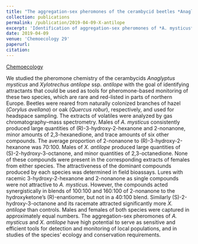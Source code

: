 ```yaml
---
title: "The aggregation-sex pheromones of the cerambycid beetles *Anaglyptus mysticus* and *Xylotrechus antilope* ssp. *antilope*: new model species for insect conservation through pheromone-based monitoring."
collection: publications
permalink: /publication/2019-04-09-X-antilope
excerpt: 'Identification of aggregation-sex pheromones of *A. mysticus* and *X. antilope*.'
date: 2019-04-09
venue: 'Chemoecology 29'
paperurl: 
citation: 
---
```


[Chemoecology](https://link.springer.com/article/10.1007/s00049-019-00281-5)

We studied the pheromone chemistry of the cerambycids *Anaglyptus mysticus* and *Xylotrechus antilope* ssp. *antilope* with the goal of identifying attractants that could be used as tools for pheromone-based monitoring of these two species, which are rare and red-listed in parts of northern Europe. Beetles were reared from naturally colonized branches of hazel (*Corylus avellana*) or oak (*Quercus robur*), respectively, and used for headspace sampling. The extracts of volatiles were analyzed by gas chromatography–mass spectrometry. Males of *A. mysticus* consistently produced large quantities of (R)-3-hydroxy-2-hexanone and 2-nonanone, minor amounts of 2,3-hexanedione, and trace amounts of six other compounds. The average proportion of 2-nonanone to (R)-3-hydroxy-2-hexanone was 70:100. Males of *X. antilope* produced large quantities of (S)-2-hydroxy-3-octanone, and minor quantities of 2,3-octanedione. None of these compounds were present in the corresponding extracts of females from either species. The attractiveness of the dominant compounds produced by each species was determined in field bioassays. Lures with racemic 3-hydroxy-2-hexanone and 2-nonanone as single compounds were not attractive to *A. mysticus*. However, the compounds acted synergistically in blends of 100:100 and 160:100 of 2-nonanone to the hydroxyketone’s (R)-enantiomer, but not in a 40:100 blend. Similarly (S)-2-hydroxy-3-octanone and its racemate attracted significantly more *X. antilope* than controls. Males and females of both species were captured in approximately equal numbers. The aggregation-sex pheromones of *A. mysticus* and *X. antilope* have high potential to serve as sensitive and efficient tools for detection and monitoring of local populations, and in studies of the species’ ecology and conservation requirements.

